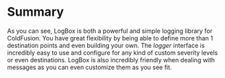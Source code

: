 # Summary

As you can see, LogBox is both a powerful and simple logging library for ColdFusion. You have great flexibility by being able to define more than 1 destination points and even building your own. The <i>logger</i> interface is incredibly easy to use and configure for any kind of custom severity levels or even destinations. LogBox is also incredibly friendly when dealing with messages as you can even customize them as you see fit.

